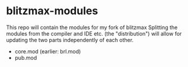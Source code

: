 # blitzmax-modules

This repo will contain the modules for my fork of blitzmax
Splitting the modules from the compiler and IDE etc. (the "distribution")
will allow for updating the two parts independently of each other.

- core.mod (earlier: brl.mod)
- pub.mod
